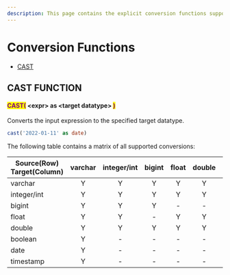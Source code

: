 ```yaml
---
description: This page contains the explicit conversion functions supported by e6data.
---
```


# Conversion Functions

* [CAST](conversion-functions.md#cast-less-than-expr-greater-than-as-less-than-target-datatype-greater-than)

## CAST FUNCTION

#### <mark style="color:purple;">CAST(</mark> \<expr>  as  \<target datatype>  <mark style="color:purple;">)</mark>

Converts the input expression to the specified target datatype.

```sql
cast('2022-01-11' as date)
```

The following table contains a matrix of all supported conversions:

<table><thead><tr><th width="175">Source(Row) Target(Column)</th><th align="center">varchar</th><th width="115" align="center">integer/int</th><th align="center">bigint</th><th align="center">float</th><th width="100" align="center">double</th><th width="104" align="center">boolean</th><th width="82" align="center">date</th><th width="118" align="center">timestamp</th></tr></thead><tbody><tr><td>varchar</td><td align="center">Y</td><td align="center">Y</td><td align="center">Y</td><td align="center">Y</td><td align="center">Y</td><td align="center">Y</td><td align="center">Y</td><td align="center">Y</td></tr><tr><td>integer/int</td><td align="center">Y</td><td align="center">Y</td><td align="center">Y</td><td align="center">Y</td><td align="center">Y</td><td align="center">Y</td><td align="center">-</td><td align="center">-</td></tr><tr><td>bigint</td><td align="center">Y</td><td align="center">Y</td><td align="center">Y</td><td align="center">-</td><td align="center">-</td><td align="center">-</td><td align="center">-</td><td align="center">-</td></tr><tr><td>float</td><td align="center">Y</td><td align="center">Y</td><td align="center">-</td><td align="center">Y</td><td align="center">Y</td><td align="center">-</td><td align="center">-</td><td align="center">-</td></tr><tr><td>double</td><td align="center">Y</td><td align="center">Y</td><td align="center">Y</td><td align="center">Y</td><td align="center">Y</td><td align="center">-</td><td align="center">-</td><td align="center">-</td></tr><tr><td>boolean</td><td align="center">Y</td><td align="center">-</td><td align="center">-</td><td align="center">-</td><td align="center">-</td><td align="center">Y</td><td align="center">-</td><td align="center">-</td></tr><tr><td>date</td><td align="center">Y</td><td align="center">-</td><td align="center">-</td><td align="center">-</td><td align="center">-</td><td align="center">-</td><td align="center">Y</td><td align="center">Y</td></tr><tr><td>timestamp</td><td align="center">Y</td><td align="center">-</td><td align="center">-</td><td align="center">-</td><td align="center">-</td><td align="center">-</td><td align="center">Y</td><td align="center">Y</td></tr></tbody></table>
